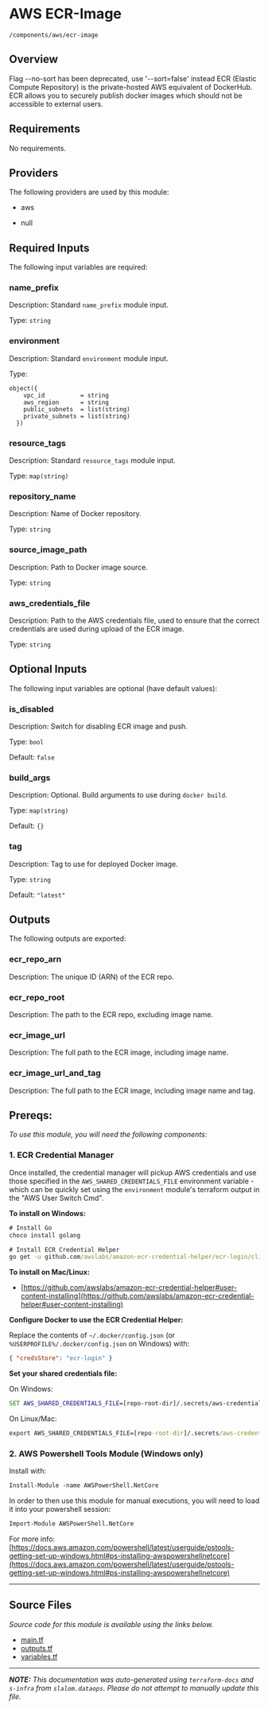 
# AWS ECR-Image

`/components/aws/ecr-image`

## Overview


Flag --no-sort has been deprecated, use '--sort=false' instead
ECR (Elastic Compute Repository) is the private-hosted AWS
equivalent of DockerHub. ECR allows you to securely publish
docker images which should not be accessible to external users.

## Requirements

No requirements.

## Providers

The following providers are used by this module:

- aws

- null

## Required Inputs

The following input variables are required:

### name\_prefix

Description: Standard `name_prefix` module input.

Type: `string`

### environment

Description: Standard `environment` module input.

Type:

```hcl
object({
    vpc_id          = string
    aws_region      = string
    public_subnets  = list(string)
    private_subnets = list(string)
  })
```

### resource\_tags

Description: Standard `resource_tags` module input.

Type: `map(string)`

### repository\_name

Description: Name of Docker repository.

Type: `string`

### source\_image\_path

Description: Path to Docker image source.

Type: `string`

### aws\_credentials\_file

Description: Path to the AWS credentials file, used to ensure that the correct credentials are used during upload of the ECR image.

Type: `string`

## Optional Inputs

The following input variables are optional (have default values):

### is\_disabled

Description: Switch for disabling ECR image and push.

Type: `bool`

Default: `false`

### build\_args

Description: Optional. Build arguments to use during `docker build`.

Type: `map(string)`

Default: `{}`

### tag

Description: Tag to use for deployed Docker image.

Type: `string`

Default: `"latest"`

## Outputs

The following outputs are exported:

### ecr\_repo\_arn

Description: The unique ID (ARN) of the ECR repo.

### ecr\_repo\_root

Description: The path to the ECR repo, excluding image name.

### ecr\_image\_url

Description: The full path to the ECR image, including image name.

### ecr\_image\_url\_and\_tag

Description: The full path to the ECR image, including image name and tag.
## Prereqs:

_To use this module, you will need the following components:_

### 1. ECR Credential Manager

Once installed, the credential manager will pickup AWS credentials and use those specified in the `AWS_SHARED_CREDENTIALS_FILE` environment variable - which can be quickly set using the `environment` module's terraform output in the "AWS User Switch Cmd".

**To install on Windows:**

```cmd
# Install Go
choco install golang

# Install ECR Credential Helper
go get -u github.com/awslabs/amazon-ecr-credential-helper/ecr-login/cli/docker-credential-ecr-login
```

**To install on Mac/Linux:**

* [https://github.com/awslabs/amazon-ecr-credential-helper#user-content-installing](https://github.com/awslabs/amazon-ecr-credential-helper#user-content-installing)

**Configure Docker to use the ECR Credential Helper:**

Replace the contents of `~/.docker/config.json` (or `%USERPROFILE%/.docker/config.json` on Windows) with:

```json
{ "credsStore": "ecr-login" }
```

**Set your shared credentials file:**

On Windows:

```cmd
SET AWS_SHARED_CREDENTIALS_FILE=[repo-root-dir]/.secrets/aws-credentials
```

On Linux/Mac:

```cmd
export AWS_SHARED_CREDENTIALS_FILE=[repo-root-dir]/.secrets/aws-credentials
```

### 2. AWS Powershell Tools Module (Windows only)

Install with:

```ps
Install-Module -name AWSPowerShell.NetCore
```

In order to then use this module for manual executions, you will need to load it into your powershell session:

```ps
Import-Module AWSPowerShell.NetCore
```

For more info: [https://docs.aws.amazon.com/powershell/latest/userguide/pstools-getting-set-up-windows.html#ps-installing-awspowershellnetcore](https://docs.aws.amazon.com/powershell/latest/userguide/pstools-getting-set-up-windows.html#ps-installing-awspowershellnetcore)


---------------------

## Source Files

_Source code for this module is available using the links below._

* [main.tf](https://github.com/slalom-ggp/dataops-infra/tree/main//components/aws/ecr-image/main.tf)
* [outputs.tf](https://github.com/slalom-ggp/dataops-infra/tree/main//components/aws/ecr-image/outputs.tf)
* [variables.tf](https://github.com/slalom-ggp/dataops-infra/tree/main//components/aws/ecr-image/variables.tf)

---------------------

_**NOTE:** This documentation was auto-generated using
`terraform-docs` and `s-infra` from `slalom.dataops`.
Please do not attempt to manually update this file._
